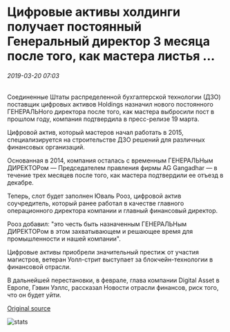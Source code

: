 # Цифровые активы холдинги получает постоянный Генеральный директор 3 месяца после того, как мастера листья ...

###### 2019-03-20 07:03

Соединенные Штаты распределенной бухгалтерской технологии (ДЗО) поставщик цифровых активов Holdings назначил нового постоянного ГЕНЕРАЛЬНого директора после того, как мастера выбросили пост в прошлом году, компания подтвердила в пресс-релизе 19 марта.

Цифровой актив, который мастеров начал работать в 2015, специализируется на строительстве ДЗО решений для различных финансовых организаций.

Основанная в 2014, компания осталась с временным ГЕНЕРАЛЬНым ДИРЕКТОРом — Председателем правления фирмы AG Gangadhar — в течение трех месяцев после того, как мастера подтвердили ее отъезд в декабре.

Теперь, слот будет заполнен Юваль Рооз, цифровой актив соучредитель, который ранее работал в качестве главного операционного директора компании и главный финансовый директор.

Рооз добавил: "это честь быть назначенным ГЕНЕРАЛЬНым ДИРЕКТОРом в этом захватывающем и решающее время для промышленности и нашей компании".

Цифровые активы приобрели значительный престиж от участия магистров, ветеран Уолл-стрит выступает за блокчейн-технологии в финансовой отрасли.

В дальнейшей перестановки, в феврале, глава компании Digital Asset в Европе, Гэвин Уэллс, рассказал Новости отрасли финансов, риск того, что он будет уйти.

[Original source](https://cointelegraph.com/news/digital-asset-holdings-gets-permanent-ceo-3-months-after-blythe-masters-leaves)

![stats](https://c.statcounter.com/11760860/0/a89fa40b/1/ "stats")
